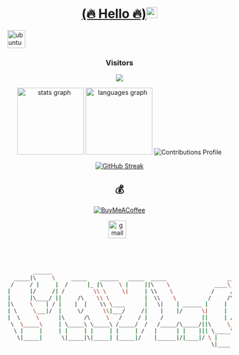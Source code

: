 <div align="center">
  <h1><a href="https://twitter.com/14payload" target="_blank">(🔥 Hello 🔥)</a><img src="https://media.giphy.com/media/hvRJCLFzcasrR4ia7z/giphy.gif" width="25px"> </h1>
</div> 

<div>
	<!-- Ubuntu -->
    <a href="https://www.ubuntu.com/" target="_blank">
        <img src="https://www.vectorlogo.zone/logos/ubuntu/ubuntu-icon.svg" alt="ubuntu" width="40" height="40"/>
    </a>
</div>

### <p align="center">Visitors<p>
<p align="center"> 
  <img src="https://profile-counter.glitch.me/14payload/count.svg" />
</p>

<div align="center">	
<img src="https://github-readme-stats.vercel.app/api?hide_title=false&hide_rank=false&show_icons=true&include_all_commits=true&count_private=true&disable_animations=false&theme=nightowl&locale=en&hide_border=false&username=14payload" height="150" alt="stats graph"  />
<img src="https://github-readme-stats.vercel.app/api/top-langs?locale=en&hide_title=false&layout=compact&card_width=320&langs_count=5&theme=nightowl&hide_border=false&username=14payload" height="150" alt="languages graph"  />
	<img alt="Contributions Profile" src="https://github-profile-summary-cards.vercel.app/api/cards/profile-details?username=14payload&theme=nightowl" />

 [![GitHub Streak](https://streak-stats.demolab.com/?user=14payload&theme=nightowl)](https://git.io/streak-stats)

  
  ## 💰 
[![BuyMeACoffee](https://img.shields.io/badge/Buy%20Me%20a%20Coffee-ffdd00?style=for-the-badge&logo=buy-me-a-coffee&logoColor=black)](https://buymeacoffee.com/toor) 

  
  <div class="footer" align="center" style="margin:15px;">
    <a href="mailto:muriithidennis340@gmail.com" target="_blank">
        <img style="margin:0 10px 10px 0;" src="https://user-images.githubusercontent.com/78341798/194531383-ddb2b774-5bb9-491c-b601-4a4a7d9792fb.svg" alt="gmail" width="40px"/>
    </a>
</div>

```bash



        ______                                                                                                  
  _____|\     \     _____    ______   _____  _____                   ____         _____         ____________    
 /     / |     |  /      |_ |\     \ |     ||\    \              ____\_  \__    /      |_       \           \   
|      |/     /| /         \\ \     \|     | \\    \            /     /     \  /         \       \           \  
|      |\____/ ||     /\    \\ \           |  \\    \          /     /\      ||     /\    \       |    /\     | 
|\     \    | / |    |  |    \\ \____      |   \|    | ______ |     |  |     ||    |  |    \      |   |  |    | 
| \     \___|/  |     \/      \\|___/     /|    |    |/      \|     |  |     ||     \/      \     |    \/     | 
|  \     \      |\      /\     \   /     / |    /            ||     | /     /||\      /\     \   /           /| 
 \  \_____\     | \_____\ \_____\ /_____/  /   /_____/\_____/||\     \_____/ || \_____\ \_____\ /___________/ | 
  \ |     |     | |     | |     | |     | /   |      | |    ||| \_____\   | / | |     | |     ||           | /  
   \|_____|      \|_____|\|_____| |_____|/    |______|/|____|/ \ |    |___|/   \|_____|\|_____||___________|/   
                                                                \|____|                                         



```

</div>


  

